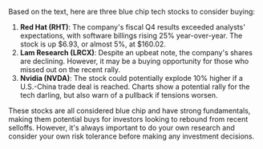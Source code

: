 Based on the text, here are three blue chip tech stocks to consider buying:

1. **Red Hat (RHT)**: The company's fiscal Q4 results exceeded analysts' expectations, with software billings rising 25% year-over-year. The stock is up $6.93, or almost 5%, at $160.02.
2. **Lam Research (LRCX)**: Despite an upbeat note, the company's shares are declining. However, it may be a buying opportunity for those who missed out on the recent rally.
3. **Nvidia (NVDA)**: The stock could potentially explode 10% higher if a U.S.-China trade deal is reached. Charts show a potential rally for the tech darling, but also warn of a pullback if tensions worsen.

These stocks are all considered blue chip and have strong fundamentals, making them potential buys for investors looking to rebound from recent selloffs. However, it's always important to do your own research and consider your own risk tolerance before making any investment decisions.